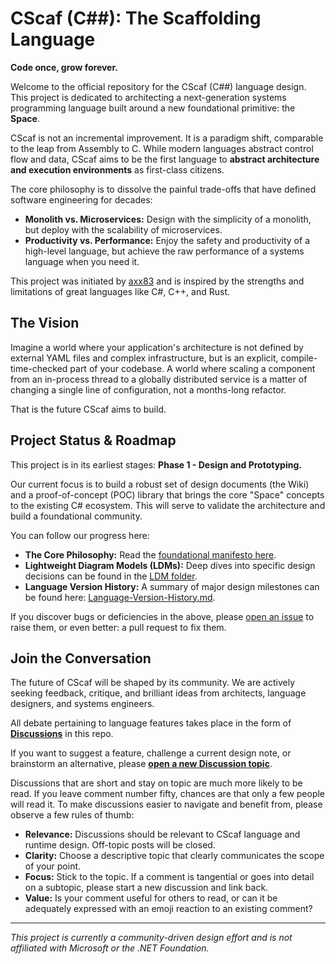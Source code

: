 # CScaf (C##): The Scaffolding Language

**Code once, grow forever.**

Welcome to the official repository for the CScaf (C##) language design. This project is dedicated to architecting a next-generation systems programming language built around a new foundational primitive: the **Space**.

CScaf is not an incremental improvement. It is a paradigm shift, comparable to the leap from Assembly to C. While modern languages abstract control flow and data, CScaf aims to be the first language to **abstract architecture and execution environments** as first-class citizens.

The core philosophy is to dissolve the painful trade-offs that have defined software engineering for decades:
- **Monolith vs. Microservices:** Design with the simplicity of a monolith, but deploy with the scalability of microservices.
- **Productivity vs. Performance:** Enjoy the safety and productivity of a high-level language, but achieve the raw performance of a systems language when you need it.

This project was initiated by [axx83](https://github.com/axx83) and is inspired by the strengths and limitations of great languages like C#, C++, and Rust.

## The Vision

Imagine a world where your application's architecture is not defined by external YAML files and complex infrastructure, but is an explicit, compile-time-checked part of your codebase. A world where scaling a component from an in-process thread to a globally distributed service is a matter of changing a single line of configuration, not a months-long refactor.

That is the future CScaf aims to build.

## Project Status & Roadmap

This project is in its earliest stages: **Phase 1 - Design and Prototyping.**

Our current focus is to build a robust set of design documents (the Wiki) and a proof-of-concept (POC) library that brings the core "Space" concepts to the existing C# ecosystem. This will serve to validate the architecture and build a foundational community.

You can follow our progress here:
- **The Core Philosophy:** Read the [foundational manifesto here](./wiki/01-Core-Philosophy.md).
- **Lightweight Diagram Models (LDMs):** Deep dives into specific design decisions can be found in the [LDM folder](./ldm).
- **Language Version History:** A summary of major design milestones can be found here: [Language-Version-History.md](./Language-Version-History.md).

If you discover bugs or deficiencies in the above, please [open an issue](https://github.com/axx83/CScafLang/issues) to raise them, or even better: a pull request to fix them.

## Join the Conversation

The future of CScaf will be shaped by its community. We are actively seeking feedback, critique, and brilliant ideas from architects, language designers, and systems engineers.

All debate pertaining to language features takes place in the form of **[Discussions](https://github.com/axx83/CScafLang/discussions)** in this repo.

If you want to suggest a feature, challenge a current design note, or brainstorm an alternative, please **[open a new Discussion topic](https://github.com/axx83/CScafLang/discussions/new)**.

Discussions that are short and stay on topic are much more likely to be read. If you leave comment number fifty, chances are that only a few people will read it. To make discussions easier to navigate and benefit from, please observe a few rules of thumb:
- **Relevance:** Discussions should be relevant to CScaf language and runtime design. Off-topic posts will be closed.
- **Clarity:** Choose a descriptive topic that clearly communicates the scope of your point.
- **Focus:** Stick to the topic. If a comment is tangential or goes into detail on a subtopic, please start a new discussion and link back.
- **Value:** Is your comment useful for others to read, or can it be adequately expressed with an emoji reaction to an existing comment?

---
*This project is currently a community-driven design effort and is not affiliated with Microsoft or the .NET Foundation.*
